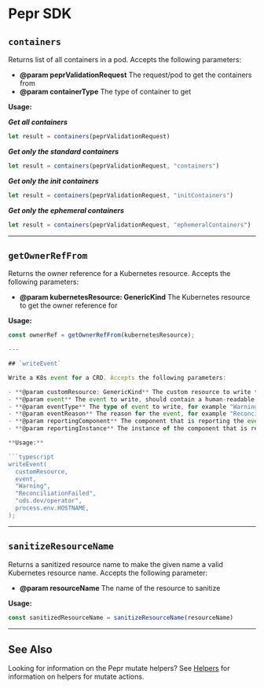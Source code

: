 # Pepr SDK

## `containers`

Returns list of all containers in a pod. Accepts the following parameters:

- **@param peprValidationRequest** The request/pod to get the containers from
- **@param containerType** The type of container to get

**Usage:**

**_Get all containers_**

```typescript
let result = containers(peprValidationRequest)
```

**_Get only the standard containers_**

```typescript
let result = containers(peprValidationRequest, "containers")
```

**_Get only the init containers_**

```typescript
let result = containers(peprValidationRequest, "initContainers")
```

**_Get only the ephemeral containers_**

```typescript
let result = containers(peprValidationRequest, "ephemeralContainers")
```

---

## `getOwnerRefFrom`

Returns the owner reference for a Kubernetes resource. Accepts the following parameters:

- **@param kubernetesResource: GenericKind** The Kubernetes resource to get the owner reference for

**Usage:**

```typescript
const ownerRef = getOwnerRefFrom(kubernetesResource);

---

## `writeEvent`

Write a K8s event for a CRD. Accepts the following parameters:

- **@param customResource: GenericKind** The custom resource to write the event for
- **@param event** The event to write, should contain a human-readable message for the event
- **@param eventType** The type of event to write, for example "Warning"
- **@param eventReason** The reason for the event, for example "ReconciliationFailed"
- **@param reportingComponent** The component that is reporting the event, for example "uds.dev/operator"
- **@param reportingInstance** The instance of the component that is reporting the event, for example process.env.HOSTNAME

**Usage:**

```typescript
writeEvent(
  customResource,
  event,
  "Warning",
  "ReconciliationFailed",
  "uds.dev/operator",
  process.env.HOSTNAME,
);
```

---

## `sanitizeResourceName`

Returns a sanitized resource name to make the given name a valid Kubernetes resource name. Accepts the following parameter:

- **@param resourceName** The name of the resource to sanitize

**Usage:**

```typescript
const sanitizedResourceName = sanitizeResourceName(resourceName)
```

---

## See Also

Looking for information on the Pepr mutate helpers? See [Helpers](./030_actions/010_mutate.md) for information on helpers for mutate actions.
